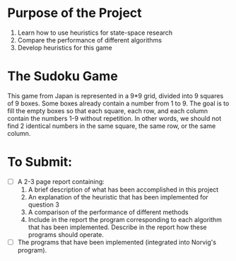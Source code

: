 # Purpose of the Project

1. Learn how to use heuristics for state-space research
2. Compare the performance of different algorithms
3. Develop heuristics for this game

# The Sudoku Game

This game from Japan is represented in a 9*9 grid, divided into 9 squares of 9 boxes. Some boxes already contain a number from 1 to 9. The goal is to fill the empty boxes so that each square, each row, and each column contain the numbers 1-9 without repetition. In other words, we should not find 2 identical numbers in the same square, the same row, or the same column.


# To Submit:

-[ ] A 2-3 page report containing:
    1. A brief description of what has been accomplished in this project
    2. An explanation of the heuristic that has been implemented for question 3
    3. A comparison of the performance of different methods
    4. Include in the report the program corresponding to each algorithm that has been implemented. Describe in the report how these programs should operate.
-[ ] The programs that have been implemented (integrated into Norvig's program).
